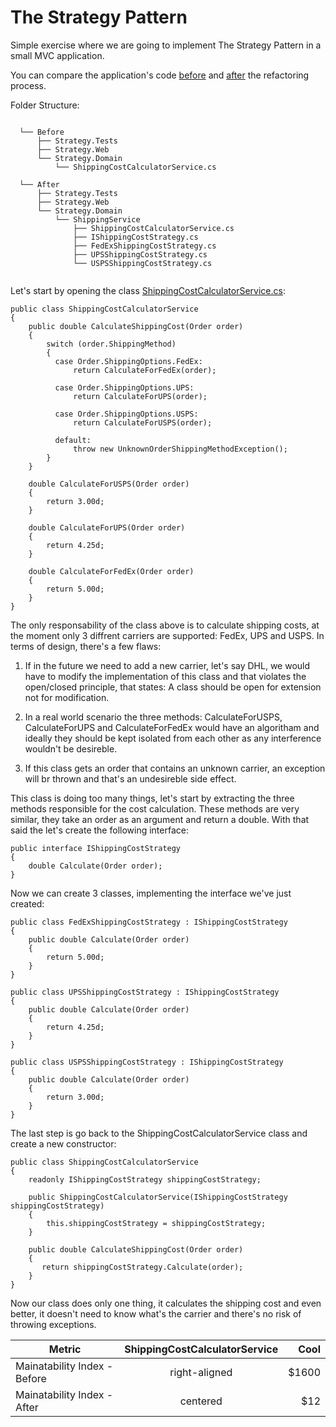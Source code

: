 # The Strategy Pattern 

Simple exercise where we are going to implement The Strategy Pattern in a small MVC application.

You can compare the application's code [before](https://github.com/FernandoVezzali/pattern-strategy/tree/master/Before) and [after](https://github.com/FernandoVezzali/pattern-strategy/tree/master/After) the refactoring process.

Folder Structure:

```
  
  └── Before
      ├── Strategy.Tests
      ├── Strategy.Web
      └── Strategy.Domain
          └── ShippingCostCalculatorService.cs 
      
  └── After
      ├── Strategy.Tests
      ├── Strategy.Web
      └── Strategy.Domain
          └── ShippingService
              ├── ShippingCostCalculatorService.cs
              ├── IShippingCostStrategy.cs
              ├── FedExShippingCostStrategy.cs
              ├── UPSShippingCostStrategy.cs
              └── USPSShippingCostStrategy.cs
              
``` 

Let's start by opening the class [ShippingCostCalculatorService.cs](https://github.com/FernandoVezzali/pattern-strategy/blob/master/Before/Strategy.Domain/ShippingCostCalculatorService.cs):

    public class ShippingCostCalculatorService
    {
        public double CalculateShippingCost(Order order)
        {
            switch (order.ShippingMethod)
            {
              case Order.ShippingOptions.FedEx:
                  return CalculateForFedEx(order);
    
              case Order.ShippingOptions.UPS:
                  return CalculateForUPS(order);
    
              case Order.ShippingOptions.USPS:
                  return CalculateForUSPS(order);
    
              default:
                  throw new UnknownOrderShippingMethodException();
            }
        }
        
        double CalculateForUSPS(Order order)
        {
            return 3.00d;
        }

        double CalculateForUPS(Order order)
        {
            return 4.25d;
        }

        double CalculateForFedEx(Order order)
        {
            return 5.00d;
        }        
    }  

The only responsability of the class above is to calculate shipping costs, at the moment only 3 diffrent carriers are supported: FedEx, UPS and USPS. In terms of design, there's a few flaws: 

1. If in the future we need to add a new carrier, let's say DHL, we would have to modify the implementation of this class and that violates the open/closed principle, that states: A class should be open for extension not for modification.

2. In a real world scenario the three methods: CalculateForUSPS, CalculateForUPS and CalculateForFedEx would have an algoritham and ideally they should be kept isolated from each other as any interference wouldn't be desireble.

3. If this class gets an order that contains an unknown carrier, an exception will br thrown and that's an undesireble side effect.

This class is doing too many things, let's start by extracting the three methods responsible for the cost calculation. These methods are very similar, they take an order as an argument and return a double. With that said the let's create the following interface:

    public interface IShippingCostStrategy
    {
        double Calculate(Order order);
    }
    
Now we can create 3 classes, implementing the interface we've just created:

    public class FedExShippingCostStrategy : IShippingCostStrategy
    {
        public double Calculate(Order order)
        {
            return 5.00d;
        }
    }
    
    public class UPSShippingCostStrategy : IShippingCostStrategy
    {
        public double Calculate(Order order)
        {
            return 4.25d;
        }
    }
    
    public class USPSShippingCostStrategy : IShippingCostStrategy
    {
        public double Calculate(Order order)
        {
            return 3.00d;
        }
    }
    
The last step is go back to the ShippingCostCalculatorService class and create a new constructor:

    public class ShippingCostCalculatorService
    {
        readonly IShippingCostStrategy shippingCostStrategy;

        public ShippingCostCalculatorService(IShippingCostStrategy shippingCostStrategy)
        {
            this.shippingCostStrategy = shippingCostStrategy;
        }

        public double CalculateShippingCost(Order order)
        {
           return shippingCostStrategy.Calculate(order);
        }
    }

Now our class does only one thing, it calculates the shipping cost and even better, it doesn't need to know what's the carrier and there's no risk of throwing exceptions.

| Metric                         | ShippingCostCalculatorService           | Cool  |
| ------------------------------ |:---------------------------------------:| -----:|
| Mainatability Index - Before   | right-aligned                           | $1600 |
| Mainatability Index - After    | centered                                |   $12 |

